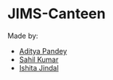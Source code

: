# JIMS-Canteen

Made by:
- [Aditya Pandey](https://github.com/Aditya-Pandey-GH)
- [Sahil Kumar](https://github.com/Sahil870072)
- [Ishita Jindal](https://github.com/Ishitajindal1310)
